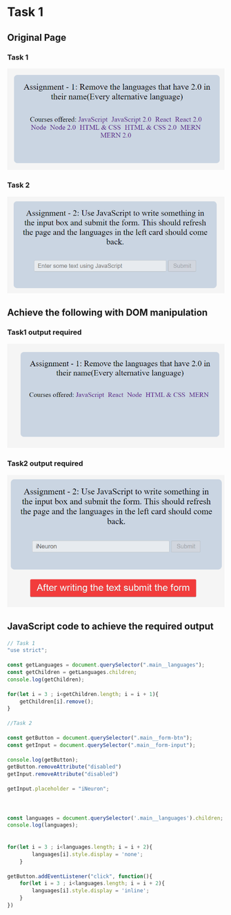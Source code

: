 # Task 1
## Original Page
### Task 1
![Image](./ass7.1-before.png)
### Task 2
![Image](./ass7.2-before.png)
## Achieve the following with DOM manipulation
### Task1 output required
![Image](./ass7.1-after.png)
### Task2 output required
![Image](./ass7.2-after.png)
## JavaScript code to achieve the required output
```js
// Task 1
"use strict";

const getLanguages = document.querySelector(".main__languages");
const getChildren = getLanguages.children;
console.log(getChildren);

for(let i = 3 ; i<getChildren.length; i = i + 1){
    getChildren[i].remove();
}

//Task 2

const getButton = document.querySelector(".main__form-btn");
const getInput = document.querySelector(".main__form-input");

console.log(getButton);
getButton.removeAttribute("disabled")
getInput.removeAttribute("disabled")

getInput.placeholder = "iNeuron";



const languages = document.querySelector('.main__languages').children;
console.log(languages);


for(let i = 3 ; i<languages.length; i = i + 2){
        languages[i].style.display = 'none';
    }

getButton.addEventListener("click", function(){
    for(let i = 3 ; i<languages.length; i = i + 2){
        languages[i].style.display = 'inline';
    }  
})
```